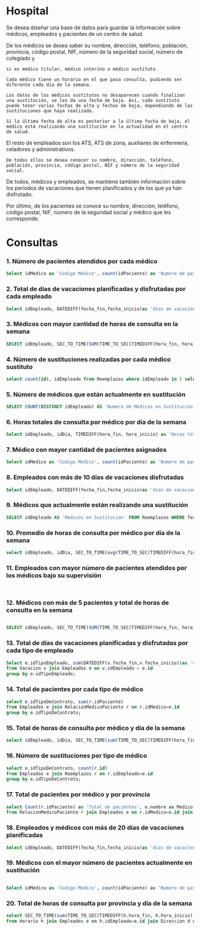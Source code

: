 # Hospital

Se desea diseñar una base de datos para guardar la información sobre médicos, empleados y pacientes de un centro de salud. 

De los médicos se desea saber 
    su nombre, dirección, teléfono, población, provincia, código postal, NIF, número de la seguridad social, número de colegiado y

    si es médico titular, médico interino o médico sustituto. 

    Cada médico tiene un horario en el que pasa consulta, pudiendo ser diferente cada día de la semana. 

    Los datos de los médicos sustitutos no desaparecen cuando finalizan una sustitución, se les da una fecha de baja. Así, cada sustituto puede tener varias fechas de alta y fechas de baja, dependiendo de las sustituciones que haya realizado. 

    Si la última fecha de alta es posterior a la última fecha de baja, el médico está realizando una sustitución en la actualidad en el centro de salud. 

El resto de empleados 
    son los ATS, ATS de zona, auxiliares de enfermería, celadores y administrativos. 

    De todos ellos se desea conocer su nombre, dirección, teléfono, población, provincia, código postal, NIF y número de la seguridad social. 
    
De todos, médicos y empleados, se mantiene también información sobre los períodos de vacaciones que tienen planificados y de los que ya han disfrutado. 

Por último, de los pacientes 
    se conoce su nombre, dirección, teléfono, código postal, NIF, número de la seguridad social y médico que les corresponde.

# Consultas

### 1. Número de pacientes atendidos por cada médico

```sql
Select idMedico as 'Codigo Medico', count(idPaciente) as 'Numero de pasientes' from RelacionMedicoPaciente group by idMedico;
```

### 2. Total de días de vacaciones planificadas y disfrutadas por cada empleado

```sql
Select idEmpleado, DATEDIFF(fecha_fin,fecha_inicio)as 'días de vacaciones' from Vacacion; -- group by idEmpleado
```

### 3. Médicos con mayor cantidad de horas de consulta en la semana

```sql
SELECT idEmpleado, SEC_TO_TIME(SUM(TIME_TO_SEC(TIMEDIFF(hora_fin, hora_inicio)))) AS 'horas a la semana' FROM Horario GROUP BY idEmpleado ORDER BY  SEC_TO_TIME(SUM(TIME_TO_SEC(TIMEDIFF(hora_fin, hora_inicio)))) DESC;
```

### 4.  Número de sustituciones realizadas por cada médico sustituto

```sql
select count(id), idEmpleado from Reemplazos where idEmpleado in ( select id from Empleados where idTipoDeContrato = 3 )group by idEmpleado ;

```

### 5.  Número de médicos que están actualmente en sustitución

```sql
SELECT COUNT(DISTINCT idEmpleado) AS 'Numero de Medicos en Sustitucion' FROM Reemplazos WHERE fecha_alta_inicio<CURDATE() and fecha_baja_fin > CURDATE();

```

### 6. Horas totales de consulta por médico por día de la semana

```sql
Select idEmpleado, idDia, TIMEDIFF(hora_fin, hora_inicio) as 'Horas totales' from Horario;
```

### 7.  Médico con mayor cantidad de pacientes asignados

```sql
Select idMedico as 'Codigo Medico', count(idPaciente) as 'Numero de pasientes' from RelacionMedicoPaciente group by idMedico Order by count(idPaciente) desc limit 1;
```

### 8. Empleados con más de 10 días de vacaciones disfrutadas

```sql
Select idEmpleado, DATEDIFF(fecha_fin,fecha_inicio)as 'días de vacaciones' from Vacacion where DATEDIFF(fecha_fin,fecha_inicio) > 10;
```

### 9.  Médicos que actualmente están realizando una sustitución

```sql
SELECT idEmpleado AS 'Medicos en Sustitucion' FROM Reemplazos WHERE fecha_alta_inicio<CURDATE() and fecha_baja_fin > CURDATE();

```

### 10.  Promedio de horas de consulta por médico por día de la semana

```sql
select idEmpleado, idDia, SEC_TO_TIME(avg(TIME_TO_SEC(TIMEDIFF(hora_fin, hora_inicio)))) as 'Promedio de horas de consulta' FROM Horario group by idEmpleado, idDia;
```

### 11.  Empleados con mayor número de pacientes atendidos por los médicos bajo su supervisión

```sql



```

### 12.  Médicos con más de 5 pacientes y total de horas de consulta en la semana

```sql

SELECT idEmpleado, SEC_TO_TIME(SUM(TIME_TO_SEC(TIMEDIFF(hora_fin, hora_inicio)))) AS 'horas a la semana' FROM Horario where idEmpleado in (Select idMedico from RelacionMedicoPaciente group by idMedico HAVING COUNT(idPaciente) > 5) GROUP BY idEmpleado; 

```

### 13.  Total de días de vacaciones planificadas y disfrutadas por cada tipo de empleado

```sql
Select e.idTipoEmpleado, sum(DATEDIFF(v.fecha_fin,v.fecha_inicio))as 'días de vacaciones' 
from Vacacion v join Empleados e on v.idEmpleado = e.id
group by e.idTipoEmpleado;
```

### 14. Total de pacientes por cada tipo de médico

```sql
select e.idTipoDeContrato, sum(r.idPaciente) 
from Empleados e join RelacionMedicoPaciente r on r.idMedico=e.id
group by e.idTipoDeContrato;
```

### 15. Total de horas de consulta por médico y día de la semana

```sql
select idEmpleado, idDia, SEC_TO_TIME(sum(TIME_TO_SEC(TIMEDIFF(hora_fin, hora_inicio)))) as 'total de horas de consulta' FROM Horario group by idEmpleado, idDia;
```

### 16. Número de sustituciones por tipo de médico

```sql
select e.idTipoDeContrato, count(r.id) 
from Empleados e join Reemplazos r on r.idEmpleado=e.id
group by e.idTipoDeContrato;
```

### 17. Total de pacientes por médico y por provincia

```sql
select Count(r.idPaciente) as 'Total de pacientes', e.nombre as Medico, p.nombre as 'Provincia' 
from RelacionMedicoPaciente r join Empleados e on r.idMedico=e.id join Direccion d on e.idDireccion=d.id join Provincia p on p.id=d.idProvincia group by e.id, p.id;
```

### 18. Empleados y médicos con más de 20 días de vacaciones planificadas

```sql
Select idEmpleado, DATEDIFF(fecha_fin,fecha_inicio)as 'días de vacaciones' from Vacacion where DATEDIFF(fecha_fin,fecha_inicio) > 20 and fecha_inicio > CURDATE();
```

### 19. Médicos con el mayor número de pacientes actualmente en sustitución

```sql

Select idMedico as 'Codigo Medico', count(idPaciente) as 'Numero de pasientes' from RelacionMedicoPaciente  where idMedico in (select idEmpleado from Reemplazos where fecha_alta_inicio < CURDATE() and fecha_baja_fin > CURDATE()) group by idMedico;

```

### 20. Total de horas de consulta por provincia y día de la semana

```sql
select SEC_TO_TIME(sum(TIME_TO_SEC(TIMEDIFF(h.hora_fin, h.hora_inicio)))) as 'Total de horas', p.nombre as 'Provincia', di.dias as 'Dia'
from Horario h join Empleados e on h.idEmpleado=e.id join Direccion d on e.idDireccion=d.id join Provincia p on p.id=d.idProvincia join Dias di on di.id=h.idDia group by p.id, di.id;

```
